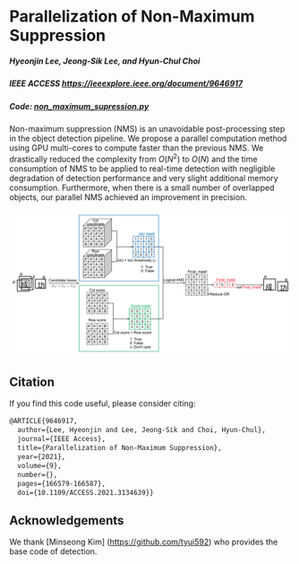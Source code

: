 # Parallelization of Non-Maximum Suppression
##### Hyeonjin Lee, Jeong-Sik Lee, and Hyun-Chul Choi
##### IEEE ACCESS https://ieeexplore.ieee.org/document/9646917
##### Code: [non_maximum_supression.py](https://github.com/hyeonjinXZ/Parallel-NMS/blob/main/non_maximum_supression.py)

Non-maximum suppression (NMS) is an unavoidable post-processing step in the object detection pipeline. We propose a parallel computation method using GPU multi-cores to compute faster than the previous NMS. We drastically reduced the complexity from $O(N^2)$ to $O(N)$ and the time consumption of NMS to be applied to real-time detection with negligible degradation of detection performance and very slight additional memory consumption. Furthermore, when there is a small number of overlapped objects, our parallel NMS achieved an improvement in precision.

![alt text](https://github.com/hyeonjinXZ/Parallel-NMS/blob/main/parallel_nms.png "Parallel_NMS")

## Citation
If you find this code useful, please consider citing:
```
@ARTICLE{9646917,
  author={Lee, Hyeonjin and Lee, Jeong-Sik and Choi, Hyun-Chul},
  journal={IEEE Access}, 
  title={Parallelization of Non-Maximum Suppression}, 
  year={2021},
  volume={9},
  number={},
  pages={166579-166587},
  doi={10.1109/ACCESS.2021.3134639}}
```

## Acknowledgements
We thank [Minseong Kim] (https://github.com/tyui592) who provides the base code of detection.
